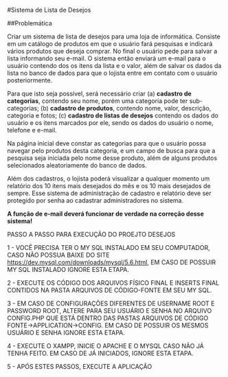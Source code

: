 #Sistema de Lista de Desejos

##Problemática

Criar um sistema de lista de desejos para uma loja de informática. Consiste em um catálogo de produtos em que o usuário fará pesquisas e indicará vários produtos que deseja comprar. No final o usuário pede para salvar a lista informando seu e-mail. O sistema então enviará um e-mail para o usuário contendo dos os itens da lista e o valor, além de salvar os dados da lista no banco de dados para que o lojista entre em contato com o usuário posteriormente.

Para que isto seja possível, será necessário criar (a) **cadastro de categorias**, contendo seu nome, porém uma categoria pode ter sub-categorias; (b) **cadastro de produtos**, contendo nome, valor, descrição, categoria e fotos; (c) **cadastro de listas de desejos** contendo os dados do usuário e os itens marcados por ele, sendo os dados do usuário o nome, telefone e e-mail.

Na página inicial deve constar as categorias para que o usuário possa navegar pelo produtos desta categoria, e um campo de busca para que a pesquisa seja iniciada pelo nome desse produto, além de alguns produtos selecionados aleatoriamente do banco de dados.

Além dos cadastros, o lojista poderá visualizar a qualquer momento um relatório dos 10 itens mais desejados do mês e os 10 mais desejados de sempre. Esse sistema de administração de cadastro e relatório deve ser protegido por senha ao cadastrar administradores no sistema.

**A função de e-mail deverá funcionar de verdade na correção desse sistema!**

PASSO A PASSO PARA EXECUÇÃO DO PROEJTO DESEJOS

1 - VOCÊ PRECISA TER O MY SQL INSTALADO EM SEU COMPUTADOR, CASO NÃO POSSUA BAIXE DO SITE https://dev.mysql.com/downloads/mysql/5.6.html, EM CASO DE POSSUIR  MY SQL INSTALADO IGNORE ESTA ETAPA. 

2 - EXECUTE OS CÓDIGO DOS ARQUIVOS FÍSICO FINAL E INSERTS FINAL CONTIDOS NA PASTA ARQUIVOS DE CÓDIGO-FONTE EM SEU MY SQL.

3 - EM CASO DE CONFIGURAÇÕES DIFERENTES DE USERNAME ROOT E PASSWORD ROOT, ALTERE PARA SEU USUÁRIO E SENHA NO ARQUIVO CONFIG.PHP QUE ESTÁ DENTRO DAS PASTAS ARQUIVOS DE CÓDIGO FONTE->APPLICATION->CONFIG. EM CASO DE POSSUIR OS MESMOS USUÁRIO E SENHA IGNORE ESTA ETAPA.

4 - EXECUTE O XAMPP, INICIE O APACHE E O MYSQL CASO NÃO JÁ TENHA FEITO. EM CASO DE JÁ INICIADOS, IGNORE ESTA ETAPA.

5 - APÓS ESTES PASSOS, EXECUTE A APLICAÇÃO

